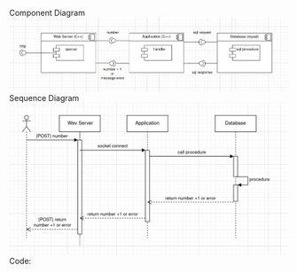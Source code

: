 Component Diagram
![Text](https://github.com/astonkov/RVS/blob/main/Component%20Diagram.png)  
Sequence Diagram  
![Text](https://github.com/astonkov/RVS/blob/main/Sequence%20diagram.png)    
Code: 
